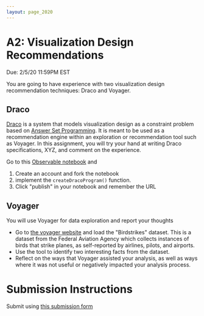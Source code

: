 ```yaml
---
layout: page_2020
---
```


# A2: Visualization Design Recommendations

Due: 2/5/20 11:59PM EST

You are going to have experience with two visualization design recommendation techniques: Draco and Voyager.

## Draco

[Draco](https://idl.cs.washington.edu/files/2019-Draco-InfoVis.pdf) is a system that models visualization design as a constraint problem based on [Answer Set Programming](https://en.m.wikipedia.org/wiki/Answer_set_programming).  It is meant to be used as a recommendation engine within an exploration or recommendation tool such as Voyager.  In this assignment, you will try your hand at writing Draco specifications, XYZ, and comment on the experience.

Go to this [Observable notebook](https://observablehq.com/d/80b293624d026844) and

1. Create an account and fork the notebook
2. implement the `createDracoProgram()` function.
3. Click "publish" in your notebook and remember the URL

## Voyager

You will use Voyager for data exploration and report your thoughts

* Go to [the voyager website](https://vega.github.io/voyager/) and load the "Birdstrikes" dataset.  This is a dataset from the Federal Aviation Agency which collects instances of birds that strike planes, as self-reported by airlines, pilots, and airports.  
* Use the tool to identify two interesting facts from the dataset.
* Reflect on the ways that Voyager assisted your analysis, as well as ways where it was not useful or negatively impacted your analysis process.


# Submission Instructions


Submit using [this submission form](https://forms.gle/hA24ruVLALmpWJ7m9)
